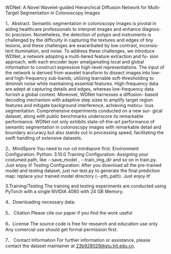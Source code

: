 WDNet: A Novel Wavelet-guided Hierarchical Diffusion Network for Multi-Target Segmentation in Colonoscopy Images

1、Abstract. Semantic segmentation in colonoscopy images is pivotal in
aiding healthcare professionals to interpret images and enhance diagnos-
tic precision. Nonetheless, the detection of polyps and instruments is
challenged by the difficulty in capturing the textures and edges of tiny
lesions, and these challenges are exacerbated by low contrast, inconsis-
tent illumination, and noise. To address these challenges, we introduce
WDNet, a network adopting a multi-tiered feature extraction and fu-
sion approach, with each encoder layer amalgamating local and global
information to construct expressive high-level representations. The input
of the network is derived from wavelet transform to dissect images into
low- and high-frequency sub-bands, utilizing learnable soft-thresholding
to diminish noise while maintaining essential features. High-frequency
data are adept at capturing details and edges, whereas low-frequency
data furnish a global context. Moreover, WDNet harnesses a diffusion-
based decoding mechanism with adaptive step sizes to amplify target
region features and mitigate background interference, achieving meticu-
lous segmentation. Comprehensive experiments conducted on a new sur-
gical dataset, along with public benchmarks underscore its remarkable
performance. WDNet not only exhibits state-of-the-art performance of
semantic segmentation in colonoscopy images with remarkable detail and
boundary accuracy but also stands out in processing speed, facilitating
the swift handling of extensive datasets.

2、MindSpore
You need to run cd mindspore first.
Environment Configuration:
Python: 3.10.0
Training Configuration:
Assigning your costumed path, like --save_model , --train_img_dir and so on in train.py.
Just enjoy it!
Testing Configuration:
After you download all the pre-trained model and testing dataset, just run test.py to generate the final prediction map: replace your trained model directory (--pth_path).
Just enjoy it!

3.Training/Testing
The training and testing experiments are conducted using PyTorch with a single NVIDIA 4080 with 24 GB Memory.

4、Downloading necessary data:


5、 Citation
   Please cite our paper if you find the work useful

6、License
The source code is free for research and education use only. Any comercial use should get formal permission first.

7、 Contact Information
For further information or assistance, please contact the dataset maintainer at 23b928029@stu.hit.edu.cn.



